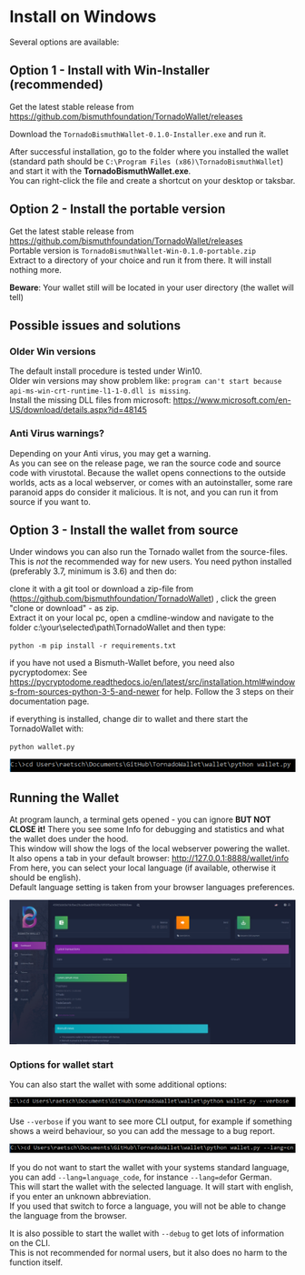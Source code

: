 # Install on Windows

Several options are available:

## Option 1 - Install with Win-Installer (recommended)

Get the latest stable release from https://github.com/bismuthfoundation/TornadoWallet/releases

Download the `TornadoBismuthWallet-0.1.0-Installer.exe` and run it.  

After successful installation, go to the folder where you installed the wallet (standard path should be `C:\Program Files (x86)\TornadoBismuthWallet`) and start it with the **TornadoBismuthWallet.exe**.  
You can right-click the file and create a shortcut on your desktop or taksbar.


## Option 2 - Install the portable version

Get the latest stable release from https://github.com/bismuthfoundation/TornadoWallet/releases  
Portable version is `TornadoBismuthWallet-Win-0.1.0-portable.zip`  
Extract to a directory of your choice and run it from there.  It will install nothing more.

**Beware**: Your wallet still will be located in your user directory (the wallet will tell)

## Possible issues and solutions

### Older Win versions
The default install procedure is tested under Win10.  
Older win versions may show problem like: `program can't start because api-ms-win-crt-runtime-l1-1-0.dll is missing`.  
Install the missing DLL files from microsoft: https://www.microsoft.com/en-US/download/details.aspx?id=48145

### Anti Virus warnings?
Depending on your Anti virus, you may get a warning.  
As you can see on the release page, we ran the source code and source code with virustotal.
Because the wallet opens connections to the outside worlds, acts as a local webserver, or comes with an autoinstaller, some rare paranoid apps do consider it malicious. It is not, and you can run it from source if you want to.


## Option 3 - Install the wallet from source
Under windows you can also run the Tornado wallet from the source-files.  
This is *not* the recommended way for new users.
You need python installed (preferably 3.7, minimum is 3.6) and then do:

clone it with a git tool or download a zip-file from (https://github.com/bismuthfoundation/TornadoWallet) , click the green "clone or download" - as zip.  
Extract it on your local pc, open a cmdline-window and navigate to the folder c:\your\selected\path\TornadoWallet and then type: 

`python -m pip install -r requirements.txt`

if you have not used a Bismuth-Wallet before, you need also pycryptodomex:
See https://pycryptodome.readthedocs.io/en/latest/src/installation.html#windows-from-sources-python-3-5-and-newer for help.
Follow the 3 steps on their documentation page.

if everything is installed, change dir to wallet and there start the TornadoWallet with:

`python wallet.py`

![Oups, here should be a CLI-Screenshot](graphics/cli.png)


## Running the Wallet 

At program launch, a terminal gets opened -  you can ignore **BUT NOT CLOSE it!** There you see some Info for debugging and statistics and what the wallet does under the hood.  
This window will show the logs of the local webserver powering the wallet.  
It also opens a tab in your default browser: http://127.0.0.1:8888/wallet/info  
From here, you can select your local language (if available, otherwise it should be english).  
Default language setting is taken from your browser languages preferences.

![Oups, where is the Screenshot?](graphics/tornado.png)

### Options for wallet start

You can also start the wallet with some additional options:

![Oups, here should be a CLI-Screenshot](graphics/cli_verbose.png)

Use `--verbose` if you want to see more CLI output, for example if something shows a weird behaviour, so you can add the message to a bug report.


![Oups, here should be a CLI-Screenshot](graphics/cli_lang.png)

If you do not want to start the wallet with your systems standard language, you can add `--lang=language_code`, for instance `--lang=de`for German.  
This will start the wallet with the selected language. It will start with english, if you enter an unknown abbreviation.  
If you used that switch to force a language, you will not be able to change the language from the browser.

It is also possible to start the wallet with `--debug` to get lots of information on the CLI.  
This is not recommended for normal users, but it also does no harm to the function itself.
